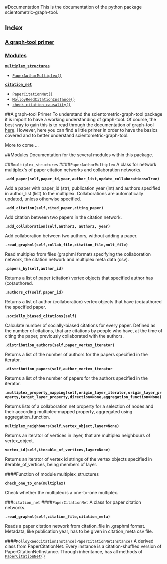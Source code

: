 #Documentation
This is the documentation of the python package scientometric-graph-tool.

## Index

### [A graph-tool primer](Documentation#a-graph-tool-primer)

### [Modules](Documentation#Modules)

[**`multiplex_structures`**](Documentation#multiplex_structures)
* [`PaperAuthorMultiplex()`](Documentation#PaperAuthorMultiplex)

[**`citation_net`**](Documentation#citation_net)
* [`PaperCitationNet()`](Documentation#PaperCitationNet)
* [`MolloyReedCitationInstance()`](Documentation#MolloyReedCitationInstance)
* [`check_citation_causality()`](Documentation#check_citation_causality)


##A graph-tool Primer
To understand the scientometric-graph-tool package it is import to have a working understanding of graph-tool. Of course, the best way to gain this is to read through the documentation of graph-tool [here](http://graph-tool.skewed.de/static/doc/index.html). However, here you can find a little primer in order to have the basics covered and to better understand scientometric-graph-tool.

More to come ...


##Modules
Documentation for the several modules within this package.

###`multiplex_structures`
####`PaperAuthorMultiplex`
A class for network multiplex's of paper citation networks and collaboration networks.

**`.add_paper(self,paper_id,year,author_list,update_collaborations=True)`**

Add a paper with paper_id (str), publication year (int) and authors specified in author_list (list<str>) to the multiplex. Collaborations are automatically updated, unless otherwise specified.

**`.add_citation(self,cited_paper,citing_paper)`**

Add citation between two papers in the citation network.

**`.add_collaboration(self,author1, author2, year)`**

Add collaboration between two authors, without adding a paper.

**`.read_graphml(self,collab_file,citation_file,mult_file)`**

Read multiplex from files (graphml format) specifying the collaboration network, the citation network and multiplex meta data (csv).

**`.papers_by(self,author_id)`**

Returns a list of paper (citation) vertex objects that specified author has (co)authored.

**`.authors_of(self,paper_id)`**

Returns a list of author (collaboration) vertex objects that have (co)authored the specified paper.

**`.socially_biased_citations(self)`**

Calculate number of socially-biased citations for every paper. Defined as the number of citations, that are citations by people who have, at the time of citing the paper, previously collaborated with the authors.

**`.distribution_authors(self,paper_vertex_iterator)`**

Returns a list of the number of authors for the papers specified in the iterator.

**`.distribution_papers(self,author_vertex_iterator`**

Returns a list of the number of papers for the authors specified in the iterator.

**`.multiplex_property_mapping(self,origin_layer_iterator,origin_layer_property,target_layer_property,direction=None,aggregation_function=None)`**

Returns lists of a collaboration net property for a selection of nodes and their according multiplex-mapped property, aggregated using aggregation_function.

**`multiplex_neighbours(self,vertex_object,layer=None)`**

Returns an iterator of vertices in layer, that are multiplex neighbours of vertex_object.

**`vertex_id(self,iterable_of_vertices,layer=None)`**

Returns an iterator of vertex id strings of the vertex objects specified in iterable_of_vertices, being members of layer.



####Function of module multiplex_structures

**`check_one_to_one(multiplex)`**

Check whether the multiplex is a one-to-one multiplex.

###`citation_net`
####`PaperCitationNet`
A class for paper citation networks.

**`.read_graphml(self,citation_file,citation_meta)`**

Reads a paper citation network from citation_file in .graphml format. Metadata, like publication year, has to be given in citation_meta csv file.


####`MolloyReedCitationInstance(PaperCitationNetInstance)`
A derived class from PaperCitationNet. Every instance is a citation-shuffled version of PaperCitationNetInstance. Through inheritance, has all methods of [`PaperCitationNet()`](Documentation#PaperCitationNet)
